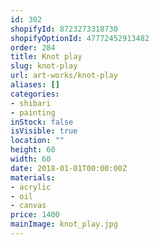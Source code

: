 ```yaml
---
id: 302
shopifyId: 8723273318730
shopifyOptionId: 47772452913482
order: 284
title: Knot play
slug: knot-play
url: art-works/knot-play
aliases: []
categories:
- shibari
- painting
inStock: false
isVisible: true
location: ""
height: 60
width: 60
date: 2018-01-01T00:00:00Z
materials:
- acrylic
- oil
- canvas
price: 1400
mainImage: knot_play.jpg
---
```


